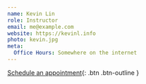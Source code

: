 ```yaml
---
name: Kevin Lin
role: Instructor
email: me@example.com
website: https://kevinl.info
photo: kevin.jpg
meta:
  Office Hours: Somewhere on the internet
---
```


[Schedule an appointment](#){: .btn .btn-outline }